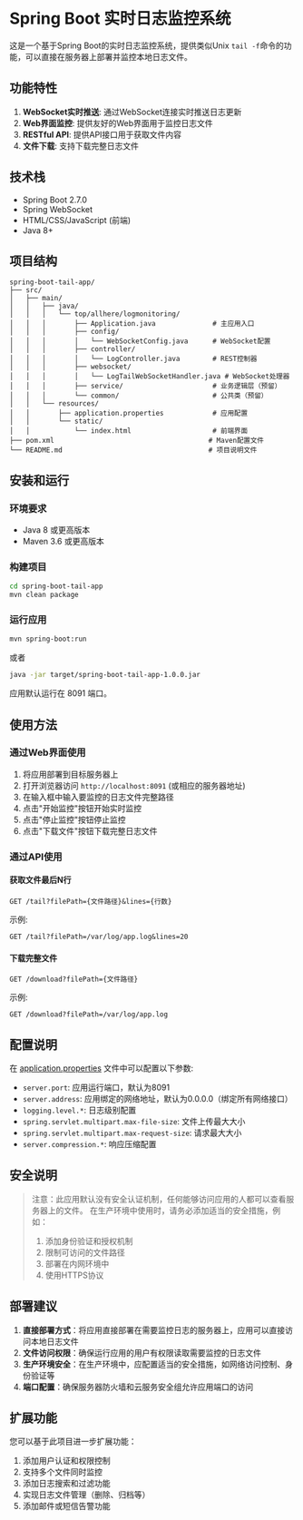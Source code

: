 # Spring Boot 实时日志监控系统

这是一个基于Spring Boot的实时日志监控系统，提供类似Unix `tail -f`命令的功能，可以直接在服务器上部署并监控本地日志文件。

## 功能特性

1. **WebSocket实时推送**: 通过WebSocket连接实时推送日志更新
2. **Web界面监控**: 提供友好的Web界面用于监控日志文件
3. **RESTful API**: 提供API接口用于获取文件内容
4. **文件下载**: 支持下载完整日志文件

## 技术栈

- Spring Boot 2.7.0
- Spring WebSocket
- HTML/CSS/JavaScript (前端)
- Java 8+

## 项目结构

```
spring-boot-tail-app/
├── src/
│   ├── main/
│   │   ├── java/
│   │   │   └── top/allhere/logmonitoring/
│   │   │       ├── Application.java              # 主应用入口
│   │   │       ├── config/
│   │   │       │   └── WebSocketConfig.java      # WebSocket配置
│   │   │       ├── controller/
│   │   │       │   └── LogController.java        # REST控制器
│   │   │       ├── websocket/
│   │   │       │   └── LogTailWebSocketHandler.java # WebSocket处理器
│   │   │       ├── service/                      # 业务逻辑层（预留）
│   │   │       └── common/                       # 公共类（预留）
│   │   └── resources/
│   │       ├── application.properties            # 应用配置
│   │       └── static/
│   │           └── index.html                    # 前端界面
├── pom.xml                                      # Maven配置文件
└── README.md                                    # 项目说明文件
```

## 安装和运行

### 环境要求

- Java 8 或更高版本
- Maven 3.6 或更高版本

### 构建项目

```bash
cd spring-boot-tail-app
mvn clean package
```

### 运行应用

```bash
mvn spring-boot:run
```

或者

```bash
java -jar target/spring-boot-tail-app-1.0.0.jar
```

应用默认运行在 8091 端口。

## 使用方法

### 通过Web界面使用

1. 将应用部署到目标服务器上
2. 打开浏览器访问 `http://localhost:8091` (或相应的服务器地址)
3. 在输入框中输入要监控的日志文件完整路径
4. 点击"开始监控"按钮开始实时监控
5. 点击"停止监控"按钮停止监控
6. 点击"下载文件"按钮下载完整日志文件

### 通过API使用

#### 获取文件最后N行

```
GET /tail?filePath={文件路径}&lines={行数}
```

示例:
```
GET /tail?filePath=/var/log/app.log&lines=20
```

#### 下载完整文件

```
GET /download?filePath={文件路径}
```

示例:
```
GET /download?filePath=/var/log/app.log
```

## 配置说明

在 [application.properties](file://D:/project/spring-boot-tail-app/src/main/resources/application.properties) 文件中可以配置以下参数:

- `server.port`: 应用运行端口，默认为8091
- `server.address`: 应用绑定的网络地址，默认为0.0.0.0（绑定所有网络接口）
- `logging.level.*`: 日志级别配置
- `spring.servlet.multipart.max-file-size`: 文件上传最大大小
- `spring.servlet.multipart.max-request-size`: 请求最大大小
- `server.compression.*`: 响应压缩配置

## 安全说明

> 注意：此应用默认没有安全认证机制，任何能够访问应用的人都可以查看服务器上的文件。
> 在生产环境中使用时，请务必添加适当的安全措施，例如：
> 1. 添加身份验证和授权机制
> 2. 限制可访问的文件路径
> 3. 部署在内网环境中
> 4. 使用HTTPS协议

## 部署建议

1. **直接部署方式**：将应用直接部署在需要监控日志的服务器上，应用可以直接访问本地日志文件
2. **文件访问权限**：确保运行应用的用户有权限读取需要监控的日志文件
3. **生产环境安全**：在生产环境中，应配置适当的安全措施，如网络访问控制、身份验证等
4. **端口配置**：确保服务器防火墙和云服务安全组允许应用端口的访问

## 扩展功能

您可以基于此项目进一步扩展功能：

1. 添加用户认证和权限控制
2. 支持多个文件同时监控
3. 添加日志搜索和过滤功能
4. 实现日志文件管理（删除、归档等）
5. 添加邮件或短信告警功能